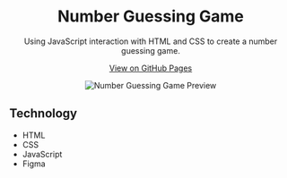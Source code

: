 <h1 align="center">Number Guessing Game</h1>

<p align="center">Using JavaScript interaction with HTML and CSS to create a number guessing game.</p>

<p align="center">
  <a href="https://lucasspor.github.io/Rocketseat_Explorer/Javascript/Avançando/Advinhacao" target="_blank">View on GitHub Pages</a>
</p>

<p align="center">
  <img src="https://github.com/lucasspor/Rocketseat_Explorer/assets/150375997/bb54ef52-8573-4a69-87e2-6ff5d9572de0" alt="Number Guessing Game Preview"/>
</p>

## Technology

- HTML
- CSS
- JavaScript
- Figma